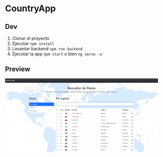 # CountryApp

## Dev
1. Clonar el proyecto
2. Ejecutar ```npm install```
3. Levantar backend ```npm run backend```
4. Ejecutar la app ```npm start``` o bien ```ng serve -o```

## Preview

![Preview](./src/assets/img/country-app-design.jpg)
